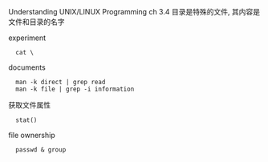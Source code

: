 Understanding UNIX/LINUX Programming ch 3.4
目录是特殊的文件, 其内容是文件和目录的名字

experiment

```
  cat \
```

documents

```
  man -k direct | grep read
  man -k file | grep -i information
```

获取文件属性

```
  stat()
```

file ownership

```
  passwd & group
```

